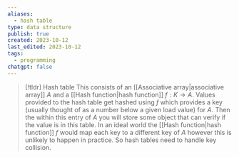 ```yaml
---
aliases:
  - hash table
type: data structure
publish: true
created: 2023-10-12
last_edited: 2023-10-12
tags:
  - programming
chatgpt: false
---
```

>[!tldr] Hash table
>This consists of an [[Associative array|associative array]] $A$ and a [[Hash function|hash function]] $f: K \rightarrow A$. Values provided to the hash table get hashed using $f$ which provides a key (usually thought of as a number below a given load value) for $A$. Then the within this entry of $A$ you will store some object that can verify if the value is in this table. 
>In an ideal world the [[Hash function|hash function]] $f$ would map each key to a different key of $A$ however this is unlikely to happen in practice. So hash tables need to handle key collision.

